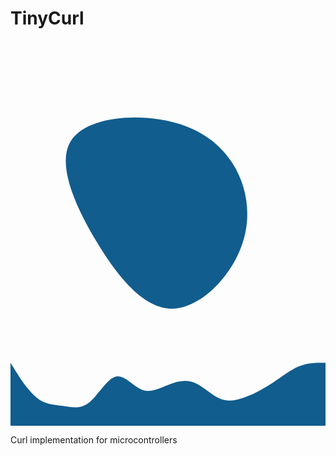 # TinyCurl

<svg viewBox="0 0 200 200" xmlns="http://www.w3.org/2000/svg">
  <path fill="#115D8E" d="M41,-22.1C50.5,-7.2,53.8,12.9,45.9,32.4C38.1,51.9,19,70.8,1.3,70.1C-16.4,69.3,-32.8,48.8,-46.2,26.1C-59.7,3.4,-70.2,-21.6,-62,-35.8C-53.8,-50,-26.9,-53.4,-5.6,-50.1C15.7,-46.9,31.5,-37.1,41,-22.1Z" transform="translate(100 100)" />
</svg>

<svg xmlns="http://www.w3.org/2000/svg" viewBox="0 0 1440 320">
  <path fill="#115d8e" fill-opacity="1" d="M0,32L20,64C40,96,80,160,120,192C160,224,200,224,240,229.3C280,235,320,245,360,213.3C400,181,440,107,480,96C520,85,560,139,600,154.7C640,171,680,149,720,133.3C760,117,800,107,840,122.7C880,139,920,181,960,197.3C1000,213,1040,203,1080,186.7C1120,171,1160,149,1200,122.7C1240,96,1280,64,1320,48C1360,32,1400,32,1420,32L1440,32L1440,320L1420,320C1400,320,1360,320,1320,320C1280,320,1240,320,1200,320C1160,320,1120,320,1080,320C1040,320,1000,320,960,320C920,320,880,320,840,320C800,320,760,320,720,320C680,320,640,320,600,320C560,320,520,320,480,320C440,320,400,320,360,320C320,320,280,320,240,320C200,320,160,320,120,320C80,320,40,320,20,320L0,320Z"></path>
</svg>

Curl implementation for microcontrollers
